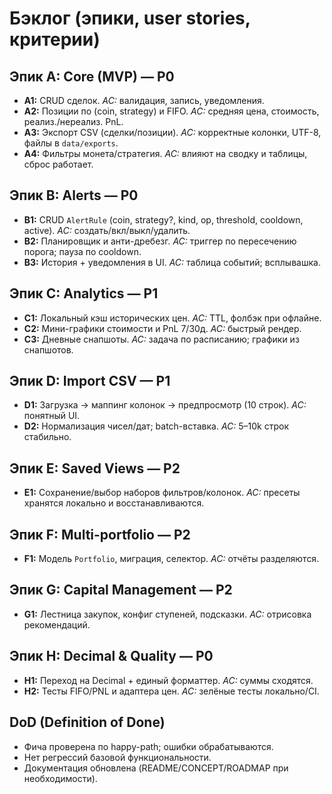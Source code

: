 # Бэклог (эпики, user stories, критерии)

## Эпик A: Core (MVP) — P0
- **A1:** CRUD сделок. _AC:_ валидация, запись, уведомления.
- **A2:** Позиции по (coin, strategy) и FIFO. _AC:_ средняя цена, стоимость, реализ./нереализ. PnL.
- **A3:** Экспорт CSV (сделки/позиции). _AC:_ корректные колонки, UTF-8, файлы в `data/exports`.
- **A4:** Фильтры монета/стратегия. _AC:_ влияют на сводку и таблицы, сброс работает.

## Эпик B: Alerts — P0
- **B1:** CRUD `AlertRule` (coin, strategy?, kind, op, threshold, cooldown, active). _AC:_ создать/вкл/выкл/удалить.
- **B2:** Планировщик и анти-дребезг. _AC:_ триггер по пересечению порога; пауза по cooldown.
- **B3:** История + уведомления в UI. _AC:_ таблица событий; всплывашка.

## Эпик C: Analytics — P1
- **C1:** Локальный кэш исторических цен. _AC:_ TTL, фолбэк при офлайне.
- **C2:** Мини-графики стоимости и PnL 7/30д. _AC:_ быстрый рендер.
- **C3:** Дневные снапшоты. _AC:_ задача по расписанию; графики из снапшотов.

## Эпик D: Import CSV — P1
- **D1:** Загрузка → маппинг колонок → предпросмотр (10 строк). _AC:_ понятный UI.
- **D2:** Нормализация чисел/дат; batch-вставка. _AC:_ 5–10k строк стабильно.

## Эпик E: Saved Views — P2
- **E1:** Сохранение/выбор наборов фильтров/колонок. _AC:_ пресеты хранятся локально и восстанавливаются.

## Эпик F: Multi-portfolio — P2
- **F1:** Модель `Portfolio`, миграция, селектор. _AC:_ отчёты разделяются.

## Эпик G: Capital Management — P2
- **G1:** Лестница закупок, конфиг ступеней, подсказки. _AC:_ отрисовка рекомендаций.

## Эпик H: Decimal & Quality — P0
- **H1:** Переход на Decimal + единый форматтер. _AC:_ суммы сходятся.
- **H2:** Тесты FIFO/PNL и адаптера цен. _AC:_ зелёные тесты локально/CI.

## DoD (Definition of Done)
- Фича проверена по happy-path; ошибки обрабатываются.
- Нет регрессий базовой функциональности.
- Документация обновлена (README/CONCEPT/ROADMAP при необходимости).
